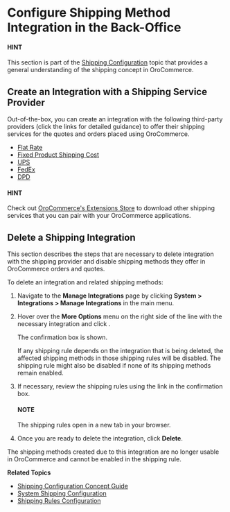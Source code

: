 <a id="sys-integrations-manage-integrations-ups-flat-rate"></a>

<a id="user-guide-shipping-configuration-common-details"></a>

# Configure Shipping Method Integration in the Back-Office

#### HINT
This section is part of the [Shipping Configuration](../../../../concept-guides/administration/shipping-configuration/index.md#admin-guide-shipping) topic that provides a general understanding of the shipping concept in OroCommerce.

## Create an Integration with a Shipping Service Provider

Out-of-the-box, you can create an integration with the following third-party providers (click the links for detailed guidance) to offer their shipping services for the quotes and orders placed using OroCommerce.

* [Flat Rate](flat-rate.md#doc-integrations-flat-rate)
* [Fixed Product Shipping Cost](fixed-shipping.md#doc-integration-fixed-shipping-cost)
* [UPS](ups.md#doc-integrations-ups)
* [FedEx](fedex.md#doc-integrations-fedex)
* [DPD](dpd.md#doc-integrations-dpd)

#### HINT
Check out <a href="https://extensions.oroinc.com/orocommerce/" target="_blank">OroCommerce's Extensions Store</a> to download other shipping services that you can pair with your OroCommerce applications.

## Delete a Shipping Integration

This section describes the steps that are necessary to delete integration with the shipping provider and disable shipping methods they offer in OroCommerce orders and quotes.

To delete an integration and related shipping methods:

1. Navigate to the **Manage Integrations** page by clicking **System > Integrations > Manage Integrations** in the main menu.
2. Hover over the <i class="fa fa-ellipsis-h fa-lg" aria-hidden="true"></i> **More Options** menu on the right side of the line with the necessary integration and click <i class="fas fa-trash-alt" aria-hidden="true"></i>.

   The confirmation box is shown.

   If any shipping rule depends on the integration that is being deleted, the affected shipping methods in those shipping rules will be disabled. The shipping rule might also be disabled if none of its shipping methods remain enabled.
3. If necessary, review the shipping rules using the link in the confirmation box.

   #### NOTE
   The shipping rules open in a new tab in your browser.
4. Once you are ready to delete the integration, click **Delete**.

The shipping methods created due to this integration are no longer usable in OroCommerce and cannot be enabled in the shipping rule.

**Related Topics**

* [Shipping Configuration Concept Guide](../../../../concept-guides/administration/shipping-configuration/index.md#admin-guide-shipping)
* [System Shipping Configuration](../../configuration/commerce/shipping/index.md#configuration-guide-commerce-configuration-shipping)
* [Shipping Rules Configuration](../../shipping-rules/index.md#sys-shipping-rules)

<!-- fa-bars = fa-navicon -->
<!-- Ic Tiles is used as Set As Default in saved views, and as tiles in display layout options -->
<!-- IcPencil refers to Rename in Commerce and Inline Editing in CRM -->
<!-- Check mark in the square. -->
<!-- SortDesc is also used as drop-down arrow -->
